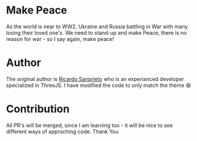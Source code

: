# Make Peace
As the world is near to WW2, Ukraine and Russia battling in War with many losing their loved one's. We need to stand-up and make Peace, there is no reason for war - so I say again, make peace!

# Author
The original author is [Ricardo Sanprieto](https://github.com/sanprieto) who is an experianced developer specialized in ThreeJS. I have modified the code to only match the theme 😄

# Contribution 
All PR's will be merged, since I am learning too - it will be nice to see different ways of approching code. Thank You
